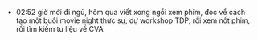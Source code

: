 - 02:52 giờ mới đi ngủ, hôm qua viết xong ngồi xem phim, đọc về cách tạo một buổi movie night thực sự, dự workshop TDP, rồi xem nốt phim, rồi tìm kiếm tư liệu về CVA